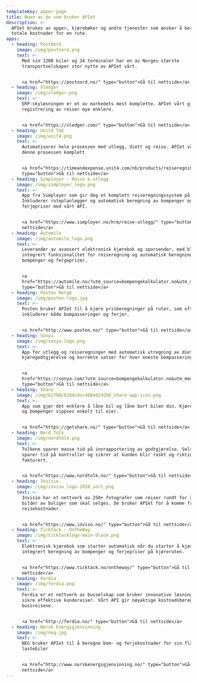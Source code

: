 ```yaml
---
templateKey: apper-page
title: Noen av de som bruker APIet
description: >-
  APIet brukes av apper, kjørebøker og andre tjenester som ønsker å beregne
  totale kostnader for en rute.
apps:
  - heading: PostNord
    image: /img/postnord.png
    text: >-
      Med sin 1200 biler og 24 terminaler har en av Norges største
      transportselskaper stor nytte av APIet vårt.


      <a href="https://postnord.no/" type="button">Gå til nettside</a>
  - heading: Xledger
    image: /img/xledger.png
    text: >-
      ERP-skyløsningen er et av markedets mest komplette. APIet vårt gjør
      registrering av reiser mye enklere.


      <a href="https://xledger.com/" type="button">Gå til nettside</a>
  - heading: Unit4 T&E
    image: /img/unit4.png
    text: >-
      Automatiserer hele prosessen med utlegg, diett og reise. APIet vårt gjør
      denne prosessen komplett


      <a href="https://timeandexpense.unit4.com/nb/products/reiseregninger/"
      type="button">Gå til nettside</a>
  - heading: Simployer - Reise & utlegg
    image: /img/simployer_logo.png
    text: >-
      App fra Simployer som gir deg et komplett reiseregningssystem på mobil.
      Inkluderer ruteplanlegger og automatisk beregning av bompenger og
      ferjepriser med vårt API. 


      <a href="https://www.simployer.no/hrm/reise-utlegg/" type="button">Gå til
      nettside</a>
  - heading: Automile
    image: /img/automile_logo.png
    text: >-
      Leverandør av avansert elektronisk kjørebok og sporsender, med blant annet
      integrert funksjonalitet for reiseregning og automatisk beregning av
      bompenger og fergepriser.


      <a
      href="https://automile.no/?utm_source=bompengekalkulator.no&utm_medium=apper"
      type="button">Gå til nettside</a>
  - heading: Posten Norge
    image: /img/posten-logo.jpg
    text: >-
      Posten bruker APIet til å kjøre prisberegninger på ruter, som ofte
      inkluderer både bompasseringer og ferjer.


      <a href="http://www.posten.no/" type="button">Gå til nettside</a>
  - heading: Sonya
    image: /img/sonya-logo.png
    text: >-
      App for utlegg og reiseregninger med automatisk utregning av diett og
      kjøregodtgjørelse og korrekte satser for hver eneste bompassering.


      <a
      href="https://sonya.com/?utm_source=bompengekalkulator.no&utm_medium=about"
      type="button">Gå til nettside</a>
  - heading: Share
    image: /img/61798c020dcdcc468ed142b6_share-app-icon.png
    text: >-
      App som gjør det enklere å låne bil og låne bort bilen din. Kjørekostnader
      og bompenger vippses enkelt til eier.


      <a href="https://getshare.no/" type="button">Gå til nettside</a>
  - heading: Nord Tolk
    image: /img/nordtolk.png
    text: >-
      Tolkene sparer masse tid på innrapportering av godtgjørelse. Selskapet
      sparer tid på kontroller og sikrer at kunden blir raskt og riktig
      fakturert.


      <a href="https://www.nordtolk.no/" type="button">Gå til nettside</a>
  - heading: Invisio
    image: /img/inviso_logo-2016_sort.png
    text: >-
      Invisio har et nettverk av 250+ fotografer som reiser rundt for å ta
      bilder av boliger som skal selges. De bruker APIet for å komme frem totale
      reisekostnader.


      <a href="https://www.inviso.no/" type="button">Gå til nettside</a>
  - heading: TickTack - OnTheWay
    image: /img/ticktacklogo-main-black.png
    text: >-
      Elektronisk kjørebok som starter automatisk når du starter å kjøre. Med
      integrert beregning av bompenger og ferjepriser på kjøreruten.


      <a href="https://www.ticktack.no/ontheway/" type="button">Gå til
      nettside</a>
  - heading: Ferdia
    image: /img/ferdia.png
    text: >-
      Ferdia er et nettverk av busselskap som bruker innovative løsninger for å
      sikre effektive kundereiser. Vårt API gir nøyaktige kostnadsberegning av
      bussreisene.


      <a href="http://ferdia.no/" type="button">Gå til nettside</a>
  - heading: Norsk Energigjenvinning
    image: /img/neg.jpg
    text: >-
      NEG bruker APIet til å beregne bom- og ferjekostnader for sin flåte av
      lastebiler


      <a href="http://www.norskenergigjenvinning.no/" type="button">Gå til
      nettside</a>
---
```


